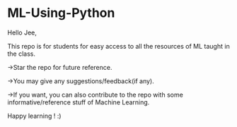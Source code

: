 # ML-Using-Python
Hello Jee,

This repo is for students for easy access to all the resources of ML taught in the class.

->Star the repo for future reference.

->You may give any suggestions/feedback(if any).

->If you want, you can also contribute to the repo with some informative/reference stuff of Machine Learning.

Happy learning ! :)


